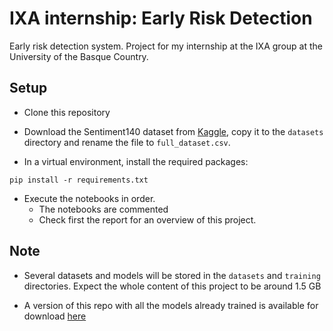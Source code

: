 # IXA internship:  Early Risk Detection
Early risk detection system. Project for my internship at the IXA group at the University of the Basque Country. 

## Setup

- Clone this repository

- Download the Sentiment140 dataset from [Kaggle](https://www.kaggle.com/datasets/kazanova/sentiment140), copy it to the `datasets` directory and rename the file to `full_dataset.csv`.

- In a virtual environment, install the required packages:

```
pip install -r requirements.txt
```

- Execute the notebooks in order.
    - The notebooks are commented
    - Check first the report for an overview of this project.


 ## Note

- Several datasets and models will be stored in the `datasets` and `training` directories. Expect the whole content of this project to be around 1.5 GB

- A version of this repo with all the models already trained is available for download [here](https://drive.google.com/drive/folders/1KmnCBDt8excsxEgYbaR__T5zxVujzPBA?usp=sharing)
